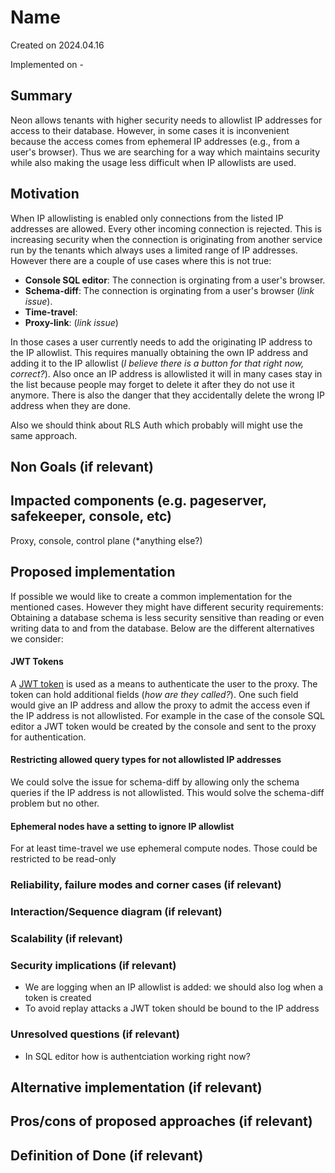# Name
Created on 2024.04.16

Implemented on -

## Summary

Neon allows tenants with higher security needs to allowlist IP addresses for access to their database. However, in some cases it is inconvenient because the access comes from ephemeral IP addresses (e.g., from a user's browser). Thus we are searching for a way which maintains security while also making the usage less difficult when IP allowlists are used.

## Motivation

When IP allowlisting is enabled only connections from the listed IP addresses are allowed. Every other incoming connection is rejected. This is increasing security when the connection is originating from another service run by the tenants which always uses a limited range of IP addresses. However there are a couple of use cases where this is not true:
- **Console SQL editor**: The connection is orginating from a user's browser.
- **Schema-diff**: The connection is orginating from a user's browser (*link issue*).
- **Time-travel**:
- **Proxy-link**: (*link issue*)

In those cases a user currently needs to add the originating IP address to the IP allowlist. This requires manually obtaining the own IP address and adding it to the IP allowlist (*I believe there is a button for that right now, correct?*). Also once an IP address is allowlisted it will in many cases stay in the list because people may forget to delete it after they do not use it anymore. There is also the danger that they accidentally delete the wrong IP address when they are done.

Also we should think about RLS Auth which probably will might use the same approach.

## Non Goals (if relevant)

## Impacted components (e.g. pageserver, safekeeper, console, etc)

Proxy, console, control plane (*anything else?)

## Proposed implementation

If possible we would like to create a common implementation for the mentioned cases. However they might have different security requirements: Obtaining a database schema is less security sensitive than reading or even writing data to and from the database. Below are the different alternatives we consider:

#### JWT Tokens

A [JWT token](https://auth0.com/docs/secure/tokens/json-web-tokens/json-web-token-structure) is used as a means to authenticate the user to the proxy. The token can hold additional fields (*how are they called?*). One such field would give an IP address and allow the proxy to admit the access even if the IP address is not allowlisted. For example in the case of the console SQL editor a JWT token would be created by the console and sent to the proxy for authentication. 

#### Restricting allowed query types for not allowlisted IP addresses

We could solve the issue for schema-diff by allowing only the schema queries if the IP address is not allowlisted. This would solve the schema-diff problem but no other.

#### Ephemeral nodes have a setting to ignore IP allowlist

For at least time-travel we use ephemeral compute nodes. Those could be restricted to be read-only 

### Reliability, failure modes and corner cases (if relevant)

### Interaction/Sequence diagram (if relevant)

### Scalability (if relevant)

### Security implications (if relevant)
- We are logging when an IP allowlist is added: we should also log when a token is created
- To avoid replay attacks a JWT token should be bound to the IP address

### Unresolved questions (if relevant)

- In SQL editor how is authentciation working right now?

## Alternative implementation (if relevant)

## Pros/cons of proposed approaches (if relevant)

## Definition of Done (if relevant)